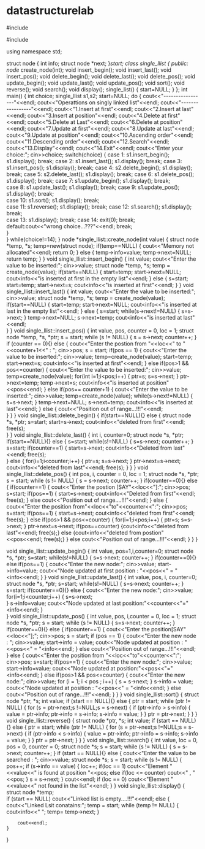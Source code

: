 # datastructurelab

#include<iostream>
	
#include<cstdlib>
	
using namespace std;
	
struct node
{
	int info;
	struct node *next;
}*start;
class single_llist
{
	public:
		node* create_node(int);
		void insert_begin();
		void insert_last();
		void insert_pos();
		void delete_begin();
		void delete_last();
		void delete_pos();
		void update_begin();
		void update_last();
		void update_pos();
		void sort();
		void reverse();
		void search();
		void display();
     	single_list()
     	{
     		start=NULL;
		 }
};
int main()
{
	int choice;
	single_llist s1,s2;
	start=NULL;
	do
	{
		cout<<"-----------------"<<endl;
		cout<<"Operattions on singly linked list"<<endl;
		cout<<"-----------------"<<endl;
		cout<<"1.Insert at first"<<endl;
		cout<<"2.Insert at last"<<endl;
		cout<<"3.Insert at position"<<endl;
		cout<<"4.Delete at first"<<endl;
		cout<<"5.Delete at Last"<<endl;
		cout<<"6.Delete at position"<<endl;
		cout<<"7.Update at first"<<endl;
		cout<<"8.Update at last"<<endl;
		cout<<"9.Update at position"<<endl;
		cout<<"10.Ascending order"<<endl;
		cout<<"11.Descending order"<<endl;
		cout<<"12.Search"<<endl;
		cout<<"13.Display"<<endl;
		cout<<"14.Exit"<<endl;
		cout<<"Enter your choice:";
		cin>>choice;
		switch(choice)
		{
		case 1:	s1.insert_begin();
				s1.display();
				break;
		case 2:	s1.insert_last();
				s1.display();
				break;
		case 3:	s1.insert_pos();
				s1.display();
				break;
		case 4:	s2.delete_begin();
				s1.display();
				break;
		case 5:	s2.delete_last();
				s1.display();
				break;
		case 6:	s1.delete_pos();
				s1.display();
				break;
		case 7:	s1.update_begin();
				s1.display();
				break;		
		case 8:	s1.update_last();
				s1.display();
				break;
		case 9:	s1.update_pos();
				s1.display();
				break;	
		case 10: s1.sort();
				s1.display();
				break;	
		case 11: s1.reverse();
				s1.display();
				break;
		case 12: s1.search();
				s1.display();
				break;		
		case 13:
				s1.display();
				break;
		case 14: exit(0);
				break;		
		default:cout<<"wrong choice...???"<<endl;
				break;						
		}	
	}
	while(choice!=14);
}
node *single_llist::create_node(int value)
{
	struct node *temp, *s;
	temp=new(struct node);
	if(temp==NULL)
	{
		cout<<"Memory not allocated"<<endl;
		return 0;
	}
	else
	{
		temp->info=value;
		temp->next=NULL;
		return temp;
	}
}
void single_llist::insert_begin()
{
	int value;
	cout<<"Enter the value to be inserted:";
	cin>>value;
	struct node *temp, *s;
	temp = create_node(value);
	if(start==NULL)
	{
		start=temp;
		start->next=NULL;
		cout<<temp->info<<"is inserted at first in the empty list"<<endl;
	}
	else
	{
		s=start;
		start=temp;
		start->next=s;
		cout<<temp->info<<"is inserted at first"<<endl;
	}
	}
	void single_llist::insert_last()
	{
		int value;
		cout<<"Enter the value to be inserted:";
		cin>>value;
		struct node *temp, *s;
		temp = create_node(value);
		if(start==NULL)
		{
			start=temp;
			start->next=NULL;
			cout<<temp->info<<"is inserted at last in the empty list"<<endl;
		}
		else
		{
			s=start;
			while(s->next!=NULL)
			{
				s=s->next;
			}
			temp->next=NULL;
			s->next=temp;
			cout<<temp->info<<"is inserted at last"<<endl;		
		}
	}
	void single_llist::insert_pos()
	{ 
 		int value, pos, counter = 0, loc = 1; 
 		struct node *temp, *s, *ptr; 
 		s = start; 
 		while (s != NULL) 
 		{ 
 		 	s = s->next; 
 			counter++; 
 		} 
 		if (counter == 0){} 
 		else 
 		{ 
 			cout<<"Enter the postion from "<<loc<<" to "<<counter+1<<" : "; 
 			cin>>pos; 
 			s = start; 
			if(pos == 1) 
 			{ 
 			cout<<"Enter the value to be inserted:";
 			cin>>value;
 			temp=create_node(value);
 			start=temp;
 			start->next=s;
 			cout<<temp->info<<"is inserted at first"<<endl;
    	}
    	else if(pos>1 && pos<=counter)
    	{
    		cout<<"Enter the value to be inserted:";
			cin>>value;
			temp=create_node(value);
			for(int i=1;i<pos;i++)
			{
				ptr=s;
				s=s->next;
			}
			ptr->next=temp;
			temp->next=s;
			cout<<temp->info<<"is inserted at position"<<pos<<endl;
		}
		else if(pos== counter+1)
		{
			cout<<"Enter the value to be inserted:";
			cin>>value;
			temp=create_node(value);
			while(s->next!=NULL)
			{
				s=s->next;
			}
			temp->next=NULL;
			s->next=temp;
			cout<<temp->info<<"is inserted at last"<<endl;
		}
		else
		{
			cout<<"Position out of range...!!!"<<endl;	
		}
	}
}
void single_llist::delete_begin()
{
	if(start==NULL){}
	else
	{
		struct node *s, *ptr;
		s=start;
		start=s->next;
		cout<<s->info<<"deleted from first"<<endl;
		free(s);	
	}
}
void single_llist::delete_last()
{
	int i, counter=0;
	struct node *s, *ptr;
	if(start==NULL){}
	else
	{
		s=start;
		while(s!=NULL)
		{
			s=s->next;
			counter++;
		}
		s=start;
		if(counter==1)
		{
			start=s->next;
			cout<<s->info<<"Deleted from last"<<endl;
			free(s);	
		}
		else
		{
			for(i=1;i<counter;i++)
			{
				ptr=s;
				s=s->next;
			}
			ptr->next=s->next;
			cout<<s->info<<"deleted from last"<<endl;
			free(s);
		}
	}
}
void single_llist::delete_pos() 
{ 
 	int pos, i, counter = 0, loc = 1; 
 	struct node *s, *ptr; 
 	s = start; 
 	while (s != NULL) 
 	{ 
 		s = s->next; 
		counter++; 
	}
	if(counter==0){}
	else
	{
		if(counter==1)
		{
			cout<<"Enter the postion [SAY"<<loc<<"]:";
			cin>>pos;
			s=start;
			if(pos==1)
			{
				start=s->next;
				cout<<s->info<<"Deleted from first"<<endl;
				free(s);
			}
			else
			cout<<"Position out of range....!!!"<<endl;
		}
		else
		{
			cout<<"Enter the position from"<<loc<<"to"<<counter<<":";
			cin>>pos;
			s=start;
			if(pos==1)
			{
				start=s->next;
				cout<<s->info<<"deleted from first"<<endl;
				free(s);
			}
			else if(pos>1 && pos<=counter)
			{
				for(i=1;i<pos;i++)
				{
					ptr=s;
					s=s->next;
				}
				ptr->next=s->next;
				if(pos==counter)
				{cout<<s->info<<"deleted from last"<<endl;
				free(s);}
				else
				{cout<<s->info<<"deleted from postion"<<pos<<endl;
				free(s);}
			}
			    else
			    cout<<"Position out of range...!!!"<<endl;
		}
	}
}

void single_llist::update_begin()
{
	int value, pos=1,i,counter=0;
	struct node *s, *ptr;
	s=start;
	while(s!=NULL)
	{
		s=s->next;
		counter++;
	}
	if(counter==0){}
	else if(pos==1)
	{
		cout<<"Enter the new node:";
		cin>>value;
		start->info=value;
		cout<<"Node updated at first position : "<<pos<<" = "<<start->info<<endl; 
	}
}
void single_llist::update_last() 
{
	int value, pos, i, counter=0;
	struct node *s, *ptr;
	s=start;
	while(s!=NULL)
	{
		s=s->next;
		counter++;
	}
	s=start;
	if(counter==0){}
	else
	{
		cout<<"Enter the new node:";
		cin>>value;
		for(i=1;i<counter;i++)
		{
			s=s->next;	
		}
		s->info=value;
		cout<<"Node updated at last position:"<<counter<<"="<<s->info<<endl;
	}	
}
void single_llist::update_pos() 
{ 
	int value, pos, i,counter = 0, loc = 1; 
 	struct node *s, *ptr; 
 	s = start; 
 	while (s != NULL) 
 	{ 
 	s=s->next;
 	counter++;
 	}
 	if(counter==0){}
	 else
	 {
	 	if(counter==1)
	 	{
	 		cout<<"Enter the position[SAY"<<loc<<"];";
	 		cin>>pos;
	 		s = start; 
			if (pos == 1) 
			{ 
			 	cout<<"Enter the new node : "; 
			 	cin>>value; 
			 	start->info = value; 
			 	cout<<"Node updated at position : "<<pos<<" = "<<start->info<<endl; 
			} 
			else
			cout<<"Position out of range...!!!"<<endl;
		 }
		 else
		 {
		 	cout<<"Enter the position from "<<loc<<"to"<<counter<<":";
		 	cin>>pos;
		 	s=start;
		 	if(pos==1)
		 	{
		 		cout<<"Enter the new node:";
		 		cin>>value;
		 		start->info=value;
		 		cout<<"Node updated at position:"<<pos<<"="<<start->info<<endl;
			 }
			 else if(pos>1 && pos<=counter)
			 {
			 	cout<<"Enter the new node:";
			 	cin>>value;
			 	for (i = 1; i < pos ; i++) 
 				{ 
					 s = s->next; 
			    } 
 				s->info = value; 
 				cout<<"Node updated at position : "<<pos<<" = "<<s->info<<endl; 
			 }
			 else
			 cout<<"Position out of range...!!!"<<endl;
		 }
	 }
}
void single_llist::sort() 
{ 
 	struct node *ptr, *s; 
 	int value; 
	if (start == NULL){} 
 	else 
 	{ 
 		ptr = start; 
 		while (ptr != NULL) 
        { 
 		for (s = ptr->next;s !=NULL;s = s->next) 
 		{ 
 			if (ptr->info > s->info) 
 			{ 
				value = ptr->info; 
				ptr->info = s->info; 
				s->info = value; 
			} 
		} 
 		ptr = ptr->next; 
 	} 
 	} 
} 
void single_llist::reverse() 
{ 
 	struct node *ptr, *s; 
 	int value; 
	if (start == NULL){} 
 	else 
 	{ 
 		ptr = start; 
 		while (ptr != NULL) 
        { 
 		for (s = ptr->next;s !=NULL;s = s->next) 
 		{ 
 			if (ptr->info < s->info) 
 			{ 
				value = ptr->info; 
				ptr->info = s->info; 
				s->info = value; 
			} 
		} 
 		ptr = ptr->next; 
 	} 
 	} 
} 
void single_llist::search() 
{ 
    int value, loc = 0, pos = 0, counter = 0; 
	struct node *s; 
	s = start; 
	while (s != NULL) 
	{ 
	 	s = s->next; 
	 	counter++; 
	} 
 	if (start == NULL){} 
 	else 
 	{ 
		cout<<"Enter the value to be searched : "; 
		cin>>value; 
		struct node *s; 
		s = start; 
		while (s != NULL) 
 		{ 
 			pos++; 
 			if (s->info == value) 
			{ 
			 	loc++; 
			 	if(loc == 1) 
			 	cout<<"Element "<<value<<" is found at position "<<pos; 
			 	else if(loc <= counter) 
			 	cout<<" , "<<pos; 
			} 
 			s = s->next; 
 		} 
 		cout<<endl; 
 		if (loc == 0) 
 		cout<<"Element "<<value<<" not found in the list"<<endl; 
 	} 
} 
void single_llist::display() 
{ 
 	struct node *temp;  
	if (start == NULL)
	cout<<"Linked list is empty....!!!"<<endl; 
 	else 
 	{ 
 		cout<<"Linked Lsit conatains:";
 		temp = start; 
 		while (temp != NULL) 
        { 
        cout<<temp->info<<" ";
        temp= temp->next;
    	}		
        
 		cout<<endl;
 	} 
} 


 










